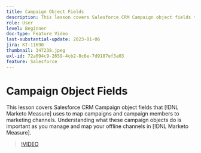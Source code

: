 ```yaml
---
title: Campaign Object Fields
description: This lesson covers Salesforce CRM Campaign object fields that [!DNL Marketo Measure] uses to map campaigns and campaign members to marketing channels. Understanding what these campaign objects do is important as you manage and map your offline channels in [!DNL Marketo Measure].
role: User
level: Beginner
doc-type: Feature Video
last-substantial-update: 2023-01-06
jira: KT-11690
thumbnail: 347238.jpeg
exl-id: 72a094c9-2659-4cb2-8c6e-7d9187ef3a03
feature: Salesforce
---
```

# Campaign Object Fields

This lesson covers Salesforce CRM Campaign object fields that [!DNL Marketo Measure] uses to map campaigns and campaign members to marketing channels. Understanding what these campaign objects do is important as you manage and map your offline channels in [!DNL Marketo Measure].

>[!VIDEO](https://video.tv.adobe.com/v/347238/?quality=12&learn=on)
